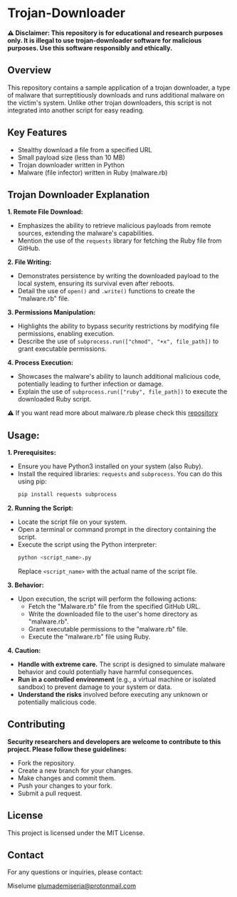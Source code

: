 # Trojan-Downloader

**⚠️ Disclaimer: This repository is for educational and research purposes only. It is illegal to use trojan-downloader software for malicious purposes. Use this software responsibly and ethically.**

## Overview
This repository contains a sample application of a trojan downloader, a type of malware that surreptitiously downloads and runs additional malware on the victim's system. Unlike other trojan downloaders, this script is not integrated into another script for easy reading.

## Key Features

- Stealthy download a file from a specified URL
- Small payload size (less than 10 MB)
- Trojan downloader written in Python 
- Malware (file infector) written in Ruby (malware.rb)

## Trojan Downloader Explanation

**1. Remote File Download:**
- Emphasizes the ability to retrieve malicious payloads from remote sources, extending the malware's capabilities.
- Mention the use of the `requests` library for fetching the Ruby file from GitHub.

**2. File Writing:**
- Demonstrates persistence by writing the downloaded payload to the local system, ensuring its survival even after reboots.
- Detail the use of `open()` and `.write()` functions to create the "malware.rb" file.

**3. Permissions Manipulation:**
- Highlights the ability to bypass security restrictions by modifying file permissions, enabling execution.
- Describe the use of `subprocess.run(["chmod", "+x", file_path])` to grant executable permissions.

**4. Process Execution:**
- Showcases the malware's ability to launch additional malicious code, potentially leading to further infection or damage.
- Explain the use of `subprocess.run(["ruby", file_path])` to execute the downloaded Ruby script.
  
⚠️ If you want read more about malware.rb please check this [repository](https://github.com/OguzKaira/Ruby-File-Infecting-Virus-Simulation)

## Usage:

**1. Prerequisites:**
   - Ensure you have Python3 installed on your system (also Ruby).
   - Install the required libraries: `requests` and `subprocess`.
     You can do this using pip:
     ```bash
     pip install requests subprocess
     ```

**2. Running the Script:**
   - Locate the script file on your system.
   - Open a terminal or command prompt in the directory containing the script.
   - Execute the script using the Python interpreter:
     ```bash
     python <script_name>.py
     ```
      Replace `<script_name>` with the actual name of the script file.

**3. Behavior:**
   - Upon execution, the script will perform the following actions:
     - Fetch the "Malware.rb" file from the specified GitHub URL.
     - Write the downloaded file to the user's home directory as "malware.rb".
     - Grant executable permissions to the "malware.rb" file.
     - Execute the "malware.rb" file using Ruby.

**4. Caution:**
   - **Handle with extreme care.** The script is designed to simulate malware behavior and could potentially have harmful consequences.
   - **Run in a controlled environment** (e.g., a virtual machine or isolated sandbox) to prevent damage to your system or data.
   - **Understand the risks** involved before executing any unknown or potentially malicious code.


## Contributing

**Security researchers and developers are welcome to contribute to this project. Please follow these guidelines:**

- Fork the repository.
- Create a new branch for your changes.
- Make changes and commit them.
- Push your changes to your fork.
- Submit a pull request.

## License

This project is licensed under the MIT License.

## Contact

For any questions or inquiries, please contact:

Miselume
plumademiseria@protonmail.com
